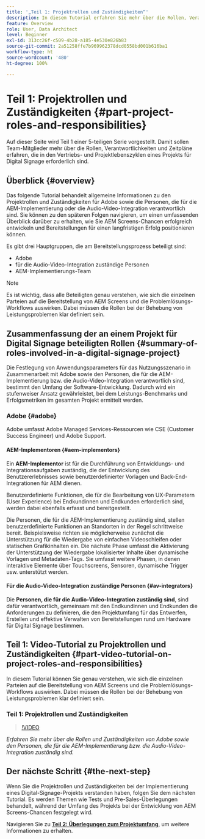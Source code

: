 ```yaml
---
title: '„Teil 1: Projektrollen und Zuständigkeiten“'
description: In diesem Tutorial erfahren Sie mehr über die Rollen, Verantwortlichkeiten und Zeitpläne, die in den Vertriebs- und Projektlebenszyklen eines Projekts für digitale Beschilderung erforderlich sind.
feature: Overview
role: User, Data Architect
level: Beginner
exl-id: 313cc26f-c509-4b28-a185-4e530e826b83
source-git-commit: 2a51258ffe7b969962378dcd0558bd001b616ba1
workflow-type: ht
source-wordcount: '480'
ht-degree: 100%

---
```


# Teil 1: Projektrollen und Zuständigkeiten {#part-project-roles-and-responsibilities}

Auf dieser Seite wird Teil 1 einer 5-teiligen Serie vorgestellt. Damit sollen Team-Mitglieder mehr über die Rollen, Verantwortlichkeiten und Zeitpläne erfahren, die in den Vertriebs- und Projektlebenszyklen eines Projekts für Digital Signage erforderlich sind.

## Überblick {#overview}

Das folgende Tutorial behandelt allgemeine Informationen zu den Projektrollen und Zuständigkeiten für Adobe sowie die Personen, die für die AEM-Implementierung oder die Audio-Video-Integration verantwortlich sind. Sie können zu den späteren Folgen navigieren, um einen umfassenden Überblick darüber zu erhalten, wie Sie AEM Screens-Chancen erfolgreich entwickeln und Bereitstellungen für einen langfristigen Erfolg positionieren können.

Es gibt drei Hauptgruppen, die am Bereitstellungsprozess beteiligt sind:

* Adobe
* für die Audio-Video-Integration zuständige Personen
* AEM-Implementierungs-Team

>[!NOTE]
>
>Es ist wichtig, dass alle Beteiligten genau verstehen, wie sich die einzelnen Parteien auf die Bereitstellung von AEM Screens und die Problemlösungs-Workflows auswirken. Dabei müssen die Rollen bei der Behebung von Leistungsproblemen klar definiert sein.

## Zusammenfassung der an einem Projekt für Digital Signage beteiligten Rollen {#summary-of-roles-involved-in-a-digital-signage-project}

Die Festlegung von Anwendungsparameters für das Nutzungsszenario in Zusammenarbeit mit Adobe sowie den Personen, die für die AEM-Implementierung bzw. die Audio-Video-Integration verantwortlich sind, bestimmt den Umfang der Software-Entwicklung. Dadurch wird ein stufenweiser Ansatz gewährleistet, bei dem Leistungs-Benchmarks und Erfolgsmetriken im gesamten Projekt ermittelt werden.

### Adobe {#adobe}

Adobe umfasst Adobe Managed Services-Ressourcen wie CSE (Customer Success Engineer) und Adobe Support.

#### AEM-Implementoren {#aem-implementors}

Ein **AEM-Implementor** ist für die Durchführung von Entwicklungs- und Integrationsaufgaben zuständig, die der Entwicklung des Benutzererlebnisses sowie benutzerdefinierter Vorlagen und Back-End-Integrationen für AEM dienen.

Benutzerdefinierte Funktionen, die für die Bearbeitung von UX-Parametern (User Experience) bei Endkundinnen und Endkunden erforderlich sind, werden dabei ebenfalls erfasst und bereitgestellt.

Die Personen, die für die AEM-Implementierung zuständig sind, stellen benutzerdefinierte Funktionen an Standorten in der Regel schrittweise bereit. Beispielsweise richten sie möglicherweise zunächst die Unterstützung für die Wiedergabe von einfachen Videoschleifen oder statischen Grafikinhalten ein. Die nächste Phase umfasst die Aktivierung der Unterstützung der Wiedergabe lokalisierter Inhalte über dynamische Vorlagen und Metadaten-Tags. Sie umfasst weitere Phasen, in denen interaktive Elemente über Touchscreens, Sensoren, dynamische Trigger usw. unterstützt werden.

#### Für die Audio-Video-Integration zuständige Personen {#av-integrators}

Die **Personen, die für die Audio-Video-Integration zuständig sind**, sind dafür verantwortlich, gemeinsam mit den Endkundinnen und Endkunden die Anforderungen zu definieren, die den Projektumfang für das Entwerfen, Erstellen und effektive Verwalten von Bereitstellungen rund um Hardware für Digital Signage bestimmen.

## Teil 1: Video-Tutorial zu Projektrollen und Zuständigkeiten {#part-video-tutorial-on-project-roles-and-responsibilities}

In diesem Tutorial können Sie genau verstehen, wie sich die einzelnen Parteien auf die Bereitstellung von AEM Screens und die Problemlösungs-Workflows auswirken. Dabei müssen die Rollen bei der Behebung von Leistungsproblemen klar definiert sein.

### Teil 1: Projektrollen und Zuständigkeiten

>[!VIDEO](https://video.tv.adobe.com/v/28375)

*Erfahren Sie mehr über die Rollen und Zuständigkeiten von Adobe sowie den Personen, die für die AEM-Implementierung bzw. die Audio-Video-Integration zuständig sind.*

## Der nächste Schritt {#the-next-step}

Wenn Sie die Projektrollen und Zuständigkeiten bei der Implementierung eines Digital-Signage-Projekts verstanden haben, folgen Sie dem nächsten Tutorial. Es werden Themen wie Tests und Pre-Sales-Überlegungen behandelt, während der Umfang des Projekts bei der Entwicklung von AEM Screens-Chancen festgelegt wird.

Navigieren Sie zu **[Teil 2: Überlegungen zum Projektumfang](project-considerations.md)**, um weitere Informationen zu erhalten.
